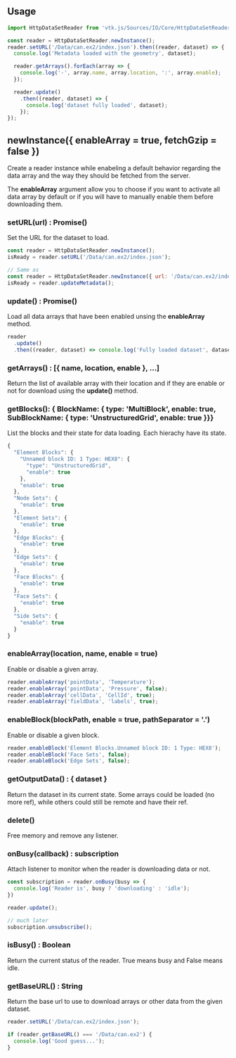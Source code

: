 ## Usage

```js
import HttpDataSetReader from 'vtk.js/Sources/IO/Core/HttpDataSetReader';

const reader = HttpDataSetReader.newInstance();
reader.setURL('/Data/can.ex2/index.json').then((reader, dataset) => {
  console.log('Metadata loaded with the geometry', dataset);

  reader.getArrays().forEach(array => {
    console.log('-', array.name, array.location, ':', array.enable);
  });

  reader.update()
    .then((reader, dataset) => {
      console.log('dataset fully loaded', dataset);
    });
});
```

## newInstance({ enableArray = true, fetchGzip = false })

Create a reader instance while enabeling a default behavior regarding the
data array and the way they should be fetched from the server.

The __enableArray__ argument allow you to choose if you want to activate
all data array by default or if you will have to manually enable them before
downloading them.


### setURL(url) : Promise()

Set the URL for the dataset to load.

```js
const reader = HttpDataSetReader.newInstance();
isReady = reader.setURL('/Data/can.ex2/index.json');

// Same as 
const reader = HttpDataSetReader.newInstance({ url: '/Data/can.ex2/index.json' });
isReady = reader.updateMetadata();
```

### update() : Promise()

Load all data arrays that have been enabled unsing the __enableArray__ method.

```js
reader
  .update()
  .then((reader, dataset) => console.log('Fully loaded dataset', dataset));
```

### getArrays() : [{ name, location, enable }, ...]

Return the list of available array with their location and if they are enable or not for download using the __update()__ method.

### getBlocks(): { BlockName: { type: 'MultiBlock', enable: true, SubBlockName: { type: 'UnstructuredGrid', enable: true }}}

List the blocks and their state for data loading. Each hierachy have its state.

```js
{
  "Element Blocks": {
    "Unnamed block ID: 1 Type: HEX8": {
      "type": "UnstructuredGrid",
      "enable": true
    },
    "enable": true
  },
  "Node Sets": {
    "enable": true
  },
  "Element Sets": {
    "enable": true
  },
  "Edge Blocks": {
    "enable": true
  },
  "Edge Sets": {
    "enable": true
  },
  "Face Blocks": {
    "enable": true
  },
  "Face Sets": {
    "enable": true
  },
  "Side Sets": {
    "enable": true
  }
}
```

### enableArray(location, name, enable = true)

Enable or disable a given array.

```js
reader.enableArray('pointData', 'Temperature');
reader.enableArray('pointData', 'Pressure', false);
reader.enableArray('cellData', 'CellId', true);
reader.enableArray('fieldData', 'labels', true);
```

### enableBlock(blockPath, enable = true, pathSeparator = '.') 

Enable or disable a given block.

```js
reader.enableBlock('Element Blocks.Unnamed block ID: 1 Type: HEX8');
reader.enableBlock('Face Sets', false);
reader.enableBlock('Edge Sets', false);
```

### getOutputData() : { dataset }

Return the dataset in its current state. 
Some arrays could be loaded (no more ref), while others could still be remote and have their ref.

### delete() 

Free memory and remove any listener.

### onBusy(callback) : subscription

Attach listener to monitor when the reader is downloading data or not.

```js
const subscription = reader.onBusy(busy => {
  console.log('Reader is', busy ? 'downloading' : 'idle');
})

reader.update();

// much later
subscription.unsubscribe();
```

### isBusy() : Boolean

Return the current status of the reader. True means busy and False means idle.


### getBaseURL() : String

Return the base url to use to download arrays or other data from the given dataset.

```js
reader.setURL('/Data/can.ex2/index.json');

if (reader.getBaseURL() === '/Data/can.ex2') {
  console.log('Good guess...');
}
```

